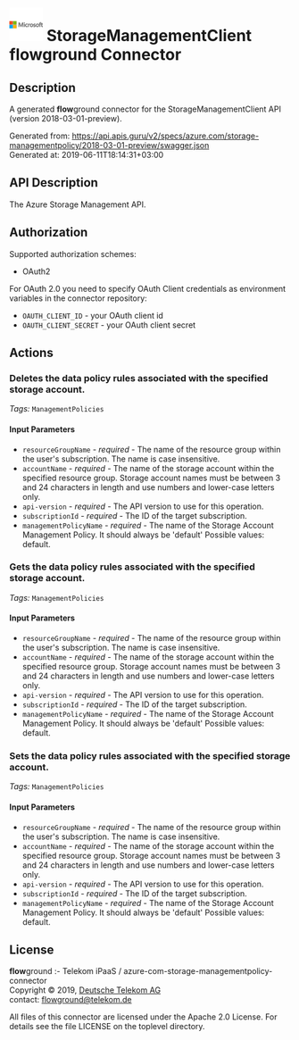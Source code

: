 # ![LOGO](logo.png) StorageManagementClient **flow**ground Connector

## Description

A generated **flow**ground connector for the StorageManagementClient API (version 2018-03-01-preview).

Generated from: https://api.apis.guru/v2/specs/azure.com/storage-managementpolicy/2018-03-01-preview/swagger.json<br/>
Generated at: 2019-06-11T18:14:31+03:00

## API Description

The Azure Storage Management API.

## Authorization

Supported authorization schemes:
- OAuth2

For OAuth 2.0 you need to specify OAuth Client credentials as environment variables in the connector repository:
* `OAUTH_CLIENT_ID` - your OAuth client id
* `OAUTH_CLIENT_SECRET` - your OAuth client secret

## Actions

### Deletes the data policy rules associated with the specified storage account.

*Tags:* `ManagementPolicies`

#### Input Parameters
* `resourceGroupName` - _required_ - The name of the resource group within the user's subscription. The name is case insensitive.
* `accountName` - _required_ - The name of the storage account within the specified resource group. Storage account names must be between 3 and 24 characters in length and use numbers and lower-case letters only.
* `api-version` - _required_ - The API version to use for this operation.
* `subscriptionId` - _required_ - The ID of the target subscription.
* `managementPolicyName` - _required_ - The name of the Storage Account Management Policy. It should always be 'default'
    Possible values: default.

### Gets the data policy rules associated with the specified storage account.

*Tags:* `ManagementPolicies`

#### Input Parameters
* `resourceGroupName` - _required_ - The name of the resource group within the user's subscription. The name is case insensitive.
* `accountName` - _required_ - The name of the storage account within the specified resource group. Storage account names must be between 3 and 24 characters in length and use numbers and lower-case letters only.
* `api-version` - _required_ - The API version to use for this operation.
* `subscriptionId` - _required_ - The ID of the target subscription.
* `managementPolicyName` - _required_ - The name of the Storage Account Management Policy. It should always be 'default'
    Possible values: default.

### Sets the data policy rules associated with the specified storage account.

*Tags:* `ManagementPolicies`

#### Input Parameters
* `resourceGroupName` - _required_ - The name of the resource group within the user's subscription. The name is case insensitive.
* `accountName` - _required_ - The name of the storage account within the specified resource group. Storage account names must be between 3 and 24 characters in length and use numbers and lower-case letters only.
* `api-version` - _required_ - The API version to use for this operation.
* `subscriptionId` - _required_ - The ID of the target subscription.
* `managementPolicyName` - _required_ - The name of the Storage Account Management Policy. It should always be 'default'
    Possible values: default.

## License

**flow**ground :- Telekom iPaaS / azure-com-storage-managementpolicy-connector<br/>
Copyright © 2019, [Deutsche Telekom AG](https://www.telekom.de)<br/>
contact: flowground@telekom.de

All files of this connector are licensed under the Apache 2.0 License. For details
see the file LICENSE on the toplevel directory.
